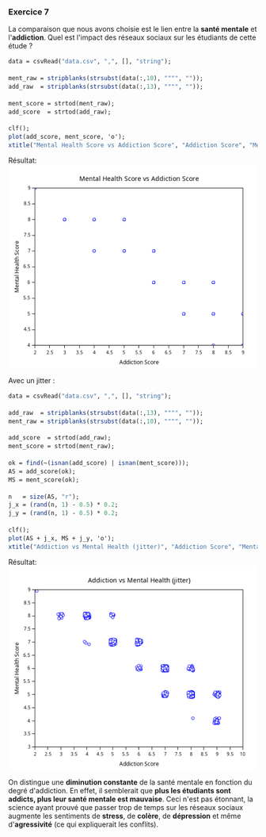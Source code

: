 ### Exercice 7 


La comparaison que nous avons choisie est le lien entre la **santé mentale** et l'**addiction**. Quel est l'impact des réseaux sociaux sur les étudiants de cette étude ?

```scilab
data = csvRead("data.csv", ",", [], "string");

ment_raw = stripblanks(strsubst(data(:,10), """", ""));
add_raw  = stripblanks(strsubst(data(:,13), """", ""));

ment_score = strtod(ment_raw);
add_score  = strtod(add_raw);

clf();
plot(add_score, ment_score, 'o');
xtitle("Mental Health Score vs Addiction Score", "Addiction Score", "Mental Health Score");
```

Résultat:<br>
![Graphique des âges](img/exo7-graphe1.png)



Avec un jitter :
```scilab
data = csvRead("data.csv", ",", [], "string");

add_raw  = stripblanks(strsubst(data(:,13), """", ""));
ment_raw = stripblanks(strsubst(data(:,10), """", ""));

add_score  = strtod(add_raw);
ment_score = strtod(ment_raw);

ok = find(~(isnan(add_score) | isnan(ment_score)));
AS = add_score(ok); 
MS = ment_score(ok);  

n   = size(AS, "r");         
j_x = (rand(n, 1) - 0.5) * 0.2;  
j_y = (rand(n, 1) - 0.5) * 0.2;  

clf();
plot(AS + j_x, MS + j_y, 'o');
xtitle("Addiction vs Mental Health (jitter)", "Addiction Score", "Mental Health Score");
```
Résultat: <br>
![Graphique des âges](img/q7-graphe2.png)

On distingue une **diminution constante** de la santé mentale en fonction du degré d'addiction. En effet, il semblerait que **plus les étudiants sont addicts, plus leur santé mentale est mauvaise**. Ceci n'est pas étonnant, la science ayant prouvé que passer trop de temps sur les réseaux sociaux augmente les sentiments de **stress**, de **colère**, de **dépression** et même d'**agressivité** (ce qui expliquerait les conflits).